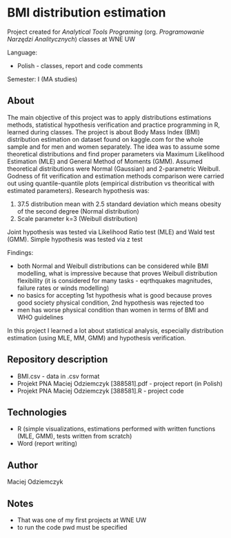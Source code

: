 # BMI distribution estimation
Project created for *Analytical Tools Programing* (org. *Programowanie Narzędzi Analitycznych*) classes at WNE UW

Language: 
 * Polish - classes, report and code comments

Semester: I (MA studies)

## About
The main objective of this project was to apply distributions estimations methods, statistical hypothesis verification and practice programming in R, learned during classes. The project is about Body Mass Index (BMI) distribution estimation on dataset found on kaggle.com for the whole sample and for men and women separately. The idea was to assume some theoretical distributions and find proper parameters via Maximum Likelihood Estimation (MLE) and General Method of Moments (GMM). Assumed theoretical distributions were Normal (Gaussian) and 2-parametric Weibull. Godness of fit verification and estimation methods comparison were carried out using quantile-quantile plots (empirical distribution vs theoritical with estimated parameters). Research hypothesis was:

1. 37.5 distribution mean with 2.5 standard deviation which means obesity of the second degree (Normal distribution)
2. Scale parameter k=3 (Weibull distribution)
  
Joint hypothesis was tested via Likelihood Ratio test (MLE) and Wald test (GMM). Simple hypothesis was tested via z test

Findings:  
* both Normal and Weibull distributions can be considered while BMI modelling, what is impressive because that proves Weibull distribution flexibility (it is considered for many tasks - eqrthquakes magnitudes, failure rates or winds modelling)
* no basics for accepting 1st hypothesis what is good because proves good society physical condition, 2nd hypothesis was rejected too
* men has worse physical condition than women in terms of BMI and WHO guidelines

In this project I learned a lot about statistical analysis, especially distribution estimation (using MLE, MM, GMM) and hypothesis verification.

## Repository description
* BMI.csv - data in .csv format
* Projekt PNA Maciej Odziemczyk [388581].pdf - project report (in Polish)
* Projekt PNA Maciej Odziemczyk [388581].R - project code

## Technologies
 * R (simple visualizations, estimations performed with written functions (MLE, GMM), tests written from scratch)
 * Word (report writing)

## Author
Maciej Odziemczyk

## Notes
* That was one of my first projects at WNE UW
* to run the code pwd must be specified
